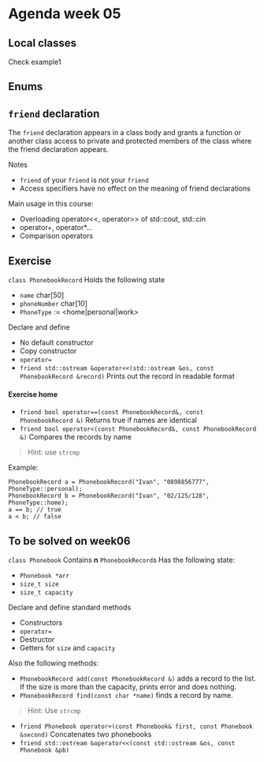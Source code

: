 # Agenda week 05
## Local classes
Check example1
## Enums
## `friend` declaration
The `friend` declaration appears in a class body and grants a function or another class access to private and protected members of the class where the friend declaration appears.

Notes
* `friend` of your `friend` is not your `friend`
* Access specifiers have no effect on the meaning of friend declarations

Main usage in this course: 
* Overloading operator<<, operator>> of std::cout, std::cin
* operator+, operator*...
* Comparison operators

## Exercise
`class PhonebookRecord`
Holds the following state
* `name` char[50]
* `phoneNumber` char[10]
* `PhoneType` := <home|personal|work>

Declare and define
* No default constructor
* Copy constructor
* `operator=`
* `friend std::ostream &operator<<(std::ostream &os, const PhonebookRecord &record)` 
  Prints out the record in readable format

#### Exercise home
* `friend bool operator==(const PhonebookRecord&, const PhonebookRecord &)` Returns true if names are identical
* `friend bool operator<(const PhonebookRecord&, const PhonebookRecord &)` Compares the records by name
> Hint: use `strcmp`

Example:
```
PhonebookRecord a = PhonebookRecord("Ivan", "0898856777", PhoneType::personal);
PhonebookRecord b = PhonebookRecord("Ivan", "02/125/128", PhoneType::home);
a == b; // true
a < b; // false
```

## To be solved on week06

`class Phonebook`
Contains **n** `PhonebookRecord`s
Has the following state:
* `Phonebook *arr`
* `size_t size`
* `size_t capacity`

Declare and define standard methods
* Constructors
* `operator=`
* Destructor
* Getters for `size` and `capacity`

Also the following methods:
* `PhonebookRecord add(const PhonebookRecord &)` adds a record to the list. If the size is more than the capacity, 
prints error and does nothing.
* `PhonebookRecord find(const char *name)` finds a record by name. 
> Hint: Use `strcmp`
* `friend Phonebook operator+(const Phonebook& first, const Phonebook &second)`
  Concatenates two phonebooks
* `friend std::ostream &operator<<(const std::ostream &os, const Phonebook &pb)`